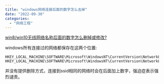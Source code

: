 ```yaml
---
title: "windows网络连接后面的数字怎么去掉"
date: "2022-09-30"
categories:
  - "网络工程"
---
```


[win8/win10无线网络名称后面的数字怎么删掉或修改?](https://www.zhihu.com/question/21109663)

windows所有连接过的网络都保存在这两个位置:

```
HKEY_LOCAL_MACHINE\SOFTWARE\Microsoft\WindowsNT\CurrentVersion\NetworkList\Profiles
HKEY_LOCAL_MACHINE\SOFTWARE\Microsoft\WindowsNT\CurrentVersion\NetworkList\Signatures\Unmanaged
```

并没有提供删除方式，连接到ssid相同的网络时会在后面加上数字，强迫症表示强烈谴责。
